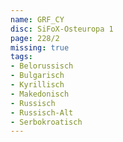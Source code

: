 ```yaml
---
name: GRF_CY
disc: SiFoX-Osteuropa 1
page: 228/2
missing: true
tags:
- Belorussisch
- Bulgarisch 
- Kyrillisch
- Makedonisch
- Russisch
- Russisch-Alt
- Serbokroatisch
---
```

